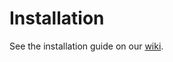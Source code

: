 Installation
============

See the installation guide on our [wiki](https://github.com/CKOTech/checkout-drupalcommerce-plugin/wiki/Installation).